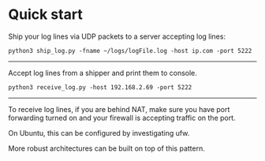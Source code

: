 # Quick start

Ship your log lines via UDP packets to a server accepting log lines:

```
python3 ship_log.py -fname ~/logs/logFile.log -host ip.com -port 5222  
```
<hr>

Accept log lines from a shipper and print them to console.
```
python3 receive_log.py -host 192.168.2.69 -port 5222
```
<hr>
To receive log lines, if you are behind NAT, make sure you have port forwarding turned on and your firewall is accepting traffic on the port.

On Ubuntu, this can be configured by investigating ufw.

More robust architectures can be built on top of this pattern.
